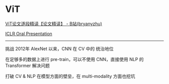 # ViT

[ViT论文逐段精读【论文精读】 - B站(bryanyzhu)](https://www.bilibili.com/video/BV15P4y137jb)

[ICLR Oral Presentation](https://iclr.cc/virtual/2021/oral/3458)

---

挑战 2012年 AlexNet 以来，CNN 在 CV 中的 统治地位

在足够多的数据上进行 pre-train，可以不使用 CNN，直接使用 NLP 的 Transformer 解决问题

打破 CV & NLP 在模型方面的壁垒，在 multi-modality 方面也挖坑



